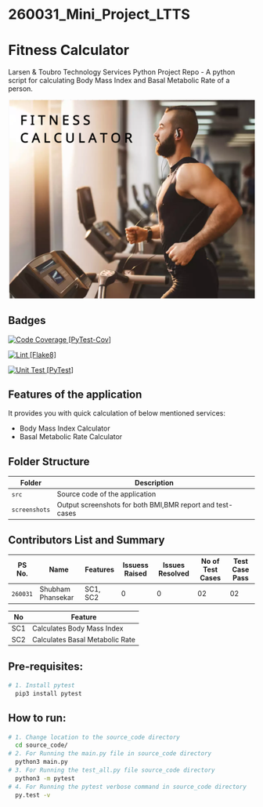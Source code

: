 # 260031_Mini_Project_LTTS
# Fitness Calculator
Larsen & Toubro Technology Services Python Project Repo - A python script for calculating Body Mass Index and Basal Metabolic Rate of a person.

![Banner](https://github.com/shubh-77/260031_Mini_Project_LTTS/blob/main/fit_img.png)

## Badges
[![Code Coverage [PyTest-Cov]](https://github.com/shubh-77/260031_Mini_Project_LTTS/actions/workflows/code-coverage-term.yml/badge.svg)](https://github.com/shubh-77/260031_Mini_Project_LTTS/actions/workflows/code-coverage-term.yml)

[![Lint [Flake8]](https://github.com/shubh-77/260031_Mini_Project_LTTS/actions/workflows/flake8-lint.yml/badge.svg)](https://github.com/shubh-77/260031_Mini_Project_LTTS/actions/workflows/flake8-lint.yml)


[![Unit Test [PyTest]](https://github.com/shubh-77/260031_Mini_Project_LTTS/actions/workflows/unit-test.yml/badge.svg)](https://github.com/shubh-77/260031_Mini_Project_LTTS/actions/workflows/unit-test.yml)







## Features of the application
It provides you with quick calculation of below mentioned services:

* Body Mass Index Calculator
* Basal Metabolic Rate Calculator








## Folder Structure
Folder             | Description
-------------------| -----------------------------------------
`src`              | Source code of the application
`screenshots`      | Output screenshots for both BMI,BMR report and test-cases










## Contributors List and Summary
PS No. |  Name   |    Features    | Issuess Raised |Issues Resolved|No of Test Cases|Test Case Pass
---------|-------------|----------------|----------------|---------------|-------------|--------------
`260031` | Shubham Phansekar  | SC1, SC2| 0   | 0  | 02   | 02    

| No |Feature  |
|--|--|
| SC1 |Calculates Body Mass Index |
| SC2 |Calculates Basal Metabolic Rate |



<!-- ## Challenges Faced and How Was It Overcome
| No. | Challenge | Solution
|-----|-----------|--------
|1. | There is no such mutli scheme Maturity-calculator right now in the market | Implemented successfully with the help of functions
|2. | For Term and Recurring deposit various rate schemes can be applied, which thus result into maturity amount which is always not available in the current market.| Implemented successfully with the help of storage space of c variables. |
| 3. | Make file not working even after following all steps  | Added make to environment variables  | -->

## Pre-requisites:
```sh
# 1. Install pytest
  pip3 install pytest

```    

## How to run:
```sh
# 1. Change location to the source_code directory  
  cd source_code/
# 2. For Running the main.py file in source_code directory
  python3 main.py
# 3. For Running the test_all.py file source_code directory
  python3 -m pytest
# 4. For Running the pytest verbose command in source_code directory
  py.test -v  
```    
   


